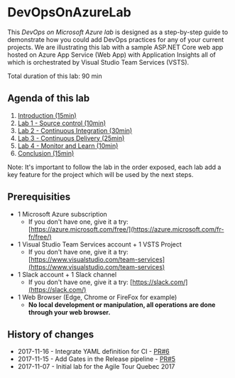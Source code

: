 # DevOpsOnAzureLab

This *DevOps on Microsoft Azure lab* is designed as a step-by-step guide to demonstrate how you could add DevOps practices for any of your current projects. We are illustrating this lab with a sample ASP.NET Core web app hosted on Azure App Service (Web App) with Application Insights all of which is orchestrated by Visual Studio Team Services (VSTS).

Total duration of this lab: 90 min

## Agenda of this lab

1. [Introduction (15min)](./docs/Introduction/README.md)
2. [Lab 1 - Source control (10min)](./docs/Lab%201%20-%20Source%20control/README.md)
3. [Lab 2 - Continuous Integration (30min)](./docs/Lab%202%20-%20Continuous%20Integration/README.md)
4. [Lab 3 - Continuous Delivery (25min)](./docs/Lab%203%20-%20Continuous%20Delivery/README.md)
5. [Lab 4 - Monitor and Learn (10min)](../Lab%204%20-%20Monitor%20and%20Learn/README.md)
7. [Conclusion (15min)](./docs/Conclusion/README.md)

Note: It's important to follow the lab in the order exposed, each lab add a key feature for the project which will be used by the next steps.

## Prerequisities

- 1 Microsoft Azure subscription
  - If you don't have one, give it a try: [https://azure.microsoft.com/free/](https://azure.microsoft.com/fr-fr/free/)
- 1 Visual Studio Team Services account + 1 VSTS Project
  - If you don't have one, give it a try: [https://www.visualstudio.com/team-services](https://www.visualstudio.com/team-services)
- 1 Slack account + 1 Slack channel
  - If you don't have one, give it a try: [https://slack.com/](https://slack.com/)
- 1 Web Browser (Edge, Chrome or FireFox for example)
  - **No local development or manipulation, all operations are done through your web browser.**

## History of changes

- 2017-11-16 - Integrate YAML definition for CI - [PR#6](https://github.com/mathieu-benoit/DevOpsOnAzureLab/pull/6)
- 2017-11-15 - Add Gates in the Release pipeline - [PR#5](https://github.com/mathieu-benoit/DevOpsOnAzureLab/pull/5)
- 2017-11-07 - Initial lab for the Agile Tour Quebec 2017